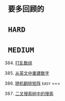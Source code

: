 `要多回顾的`
===

`HARD`
===

`MEDIUM`
===

384. [打乱数组](medium/leetcode384.java) 
423. [从英文中重建数字](medium/leetcode423.java) 
519. [随机翻转矩阵](medium/leetcode519.java)
`EASY`
===

700. [二叉搜索树中的搜索](easy/leetcode700.java)

